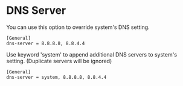 # DNS Server

You can use this option to override system's DNS setting.

```
[General]
dns-server = 8.8.8.8, 8.8.4.4
```

Use keyword 'system' to append additional DNS servers to system's setting. (Duplicate servers will be ignored)

```
[General]
dns-server = system, 8.8.8.8, 8.8.4.4
```

